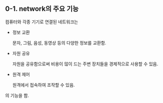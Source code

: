 ## 0-1. network의 주요 기능

컴퓨터와 각종 기기로 연결된 네트워크는

- 정보 교환

    문자, 그림, 음성, 동영상 등의 다양한 정보를 교환함.

- 자원 공유

    자원을 공유함으로써 비용이 많이 드는 주변 장치들을 경제적으로 사용할 수 있음.

- 원격 제어

    원격에서 접속하여 조작할 수 있음.

의 기능을 함.